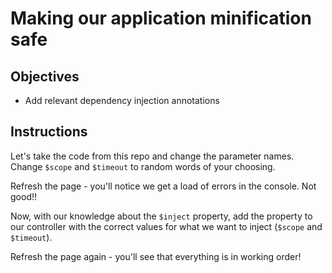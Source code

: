 # Making our application minification safe

## Objectives

- Add relevant dependency injection annotations

## Instructions

Let's take the code from this repo and change the parameter names. Change `$scope` and `$timeout` to random words of your choosing.

Refresh the page - you'll notice we get a load of errors in the console. Not good!!

Now, with our knowledge about the `$inject` property, add the property to our controller with the correct values for what we want to inject (`$scope` and `$timeout`).

Refresh the page again - you'll see that everything is in working order!
